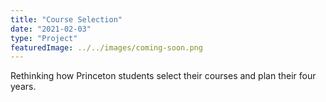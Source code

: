 ```yaml
---
title: "Course Selection"
date: "2021-02-03"
type: "Project"
featuredImage: ../../images/coming-soon.png
---
```


Rethinking how Princeton students select their courses and plan their four years. 
